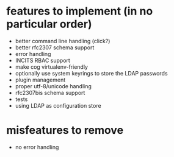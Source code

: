 # features to implement (in no particular order) #

* better command line handling (click?)
* better rfc2307 schema support
* error handling
* INCITS RBAC support
* make cog virtualenv-friendly
* optionally use system keyrings to store the LDAP passwords
* plugin management
* proper utf-8/unicode handling
* rfc2307bis schema support
* tests
* using LDAP as configuration store

# misfeatures to remove #

* no error handling
